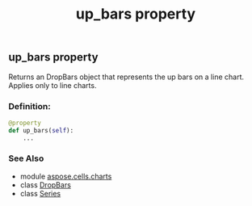﻿---
title: up_bars property
second_title: Aspose.Cells for Python via .NET API References
description: 
type: docs
weight: 490
url: /aspose.cells.charts/series/up_bars/
is_root: false
---

## up_bars property


Returns an DropBars object that represents the up bars on a line chart.
Applies only to line charts.
### Definition:
```python
@property
def up_bars(self):
    ...
```

### See Also
* module [aspose.cells.charts](../../)
* class [DropBars](/cells/python-net/aspose.cells.charts/dropbars)
* class [Series](/cells/python-net/aspose.cells.charts/series)
